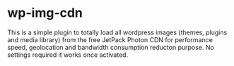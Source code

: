 # wp-img-cdn
This is a simple plugin to totally load all wordpress images (themes, plugins and media library) from the free JetPack Photon CDN for performance speed, geolocation and bandwidth consumption reducton purpose. No settings required it works once activated.

